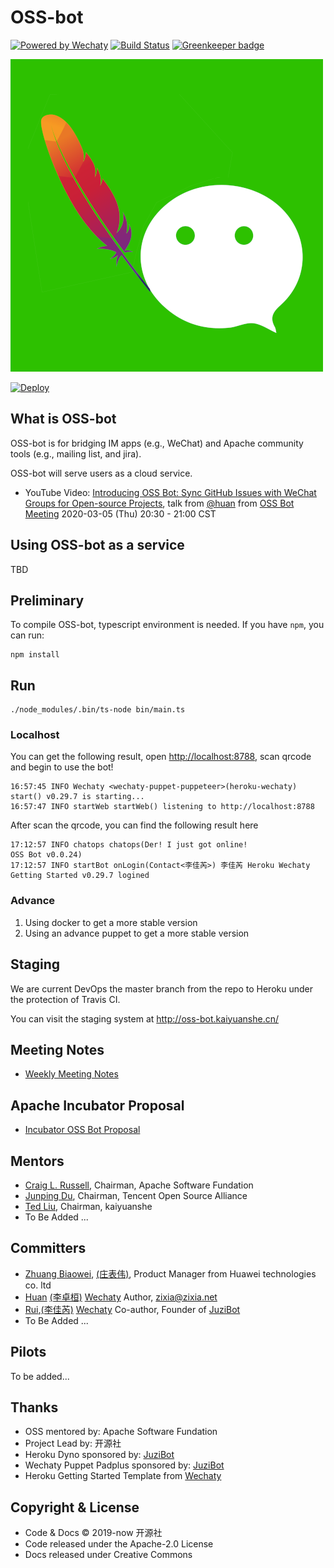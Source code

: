 # OSS-bot

[![Powered by Wechaty](https://img.shields.io/badge/Powered%20By-Wechaty-brightgreen.svg)](https://github.com/wechaty/wechaty)
[![Build Status](https://travis-ci.com/kaiyuanshe/OSS-bot.svg?branch=master)](https://travis-ci.com/kaiyuanshe/OSS-bot)
[![Greenkeeper badge](https://badges.greenkeeper.io/kaiyuanshe/OSS-bot.svg)](https://greenkeeper.io/)

![OSS Chat](docs/images/osschat.png)

[![Deploy](https://www.herokucdn.com/deploy/button.svg)](https://heroku.com/deploy)

## What is OSS-bot

OSS-bot is for bridging IM apps (e.g., WeChat) and Apache community tools (e.g., mailing list, and jira).

OSS-bot will serve users as a cloud service.

- YouTube Video: [Introducing OSS Bot: Sync GitHub Issues with WeChat Groups for Open-source Projects](https://youtu.be/HNksCmm_pvY), talk from [@huan](https://github.com/huan) from [OSS Bot Meeting](https://shimo.im/docs/wGHydDxvWGjWKgDK) 2020-03-05 (Thu) 20:30 - 21:00 CST

## Using OSS-bot as a service

TBD

## Preliminary

To compile OSS-bot, typescript environment is needed. If you have `npm`, you can run:

```shell
npm install
```

## Run

```shell
./node_modules/.bin/ts-node bin/main.ts
```

### Localhost

You can get the following result, open <http://localhost:8788>, scan qrcode and begin to use the bot!

```shell
16:57:45 INFO Wechaty <wechaty-puppet-puppeteer>(heroku-wechaty) start() v0.29.7 is starting...
16:57:47 INFO startWeb startWeb() listening to http://localhost:8788
```

After scan the qrcode, you can find the following result here

```shell
17:12:57 INFO chatops chatops(Der! I just got online!
OSS Bot v0.0.24)
17:12:57 INFO startBot onLogin(Contact<李佳芮>) 李佳芮 Heroku Wechaty Getting Started v0.29.7 logined
```

### Advance

1. Using docker to get a more stable version
2. Using an advance puppet to get a more stable version

## Staging

We are current DevOps the master branch from the repo to Heroku under the protection of Travis CI.

You can visit the staging system at <http://oss-bot.kaiyuanshe.cn/>

## Meeting Notes

- [Weekly Meeting Notes](https://shimo.im/docs/wGHydDxvWGjWKgDK)

## Apache Incubator Proposal

- [Incubator OSS Bot Proposal](https://cwiki.apache.org/confluence/display/INCUBATOR/OSSBotProposal)

## Mentors

- [Craig L. Russell](https://github.com/clr-apache), Chairman, Apache Software Fundation
- [Junping Du](https://github.com/JunpingDu), Chairman, Tencent Open Source Alliance
- [Ted Liu](https://github.com/tedliu1), Chairman, kaiyuanshe
- To Be Added ...

## Committers

- [Zhuang Biaowei](https://github.com/zhuangbiaowei), [(庄表伟)](http://www.zhuangbiaowei.com/blog/), Product Manager from Huawei technologies co. ltd
- [Huan](https://github.com/huan) [(李卓桓)](http://linkedin.com/in/zixia) [Wechaty](https://github.com/wechaty/wechaty) Author, <zixia@zixia.net>
- [Rui](https://github.com/lijiarui),[(李佳芮)](https://lijiarui.github.io) [Wechaty](https://github.com/wechaty/wechaty) Co-author, Founder of [JuziBot](https://www.botorange.com/)
- To Be Added ...

## Pilots

To be added...

## Thanks

- OSS mentored by: Apache Software Fundation
- Project Lead by: 开源社
- Heroku Dyno sponsored by: [JuziBot](https://www.juzi.bot)
- Wechaty Puppet Padplus sponsored by: [JuziBot](https://www.juzi.bot)
- Heroku Getting Started Template from [Wechaty](https://github.com/wechaty/)

## Copyright & License

- Code & Docs © 2019-now 开源社
- Code released under the Apache-2.0 License
- Docs released under Creative Commons

